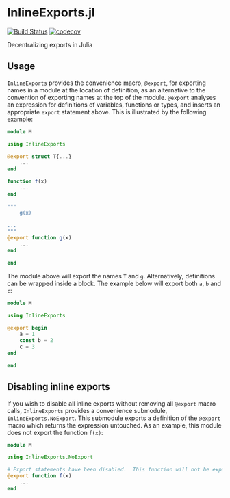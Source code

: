 # InlineExports.jl

[![Build Status](https://travis-ci.org/dalum/InlineExports.jl.svg?branch=master)](https://travis-ci.org/dalum/InlineExports.jl)
[![codecov](https://codecov.io/gh/dalum/InlineExports.jl/branch/master/graph/badge.svg)](https://codecov.io/gh/dalum/InlineExports.jl)

Decentralizing exports in Julia

## Usage

`InlineExports` provides the convenience macro, `@export`, for
exporting names in a module at the location of definition, as an
alternative to the convention of exporting names at the top of the
module.  `@export` analyses an expression for definitions of
variables, functions or types, and inserts an appropriate `export`
statement above.  This is illustrated by the following example:

```julia
module M

using InlineExports

@export struct T{...}
    ...
end

function f(x)
    ...
end

"""
    g(x)

...
"""
@export function g(x)
    ...
end

end
```

The module above will export the names `T` and `g`.  Alternatively,
definitions can be wrapped inside a block.  The example below will
export both `a`, `b` and `c`:

```julia
module M

using InlineExports

@export begin
    a = 1
    const b = 2
    c = 3
end

end
```

## Disabling inline exports

If you wish to disable all inline exports without removing all `@export` macro calls, `InlineExports` provides a convenience submodule, `InlineExports.NoExport`.  This submodule exports a definition of the `@export` macro which returns the expression untouched.  As an example, this module does not export the function `f(x)`:
```julia
module M

using InlineExports.NoExport

# Export statements have been disabled.  This function will not be exported
@export function f(x)
    ...
end

```
